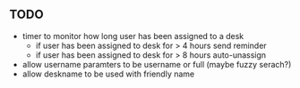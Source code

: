 ## TODO
* timer to monitor how long user has been assigned to a desk
    * if user has been assigned to desk for > 4 hours send reminder
    * if user has been assigned to desk for > 8 hours auto-unassign
* allow username paramters to be username or full (maybe fuzzy serach?)
* allow deskname to be used with friendly name
